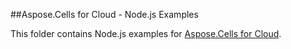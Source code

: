 ##Aspose.Cells for Cloud - Node.js Examples

This folder contains Node.js examples for [Aspose.Cells for Cloud](http://www.aspose.com/products/cells/cloud).